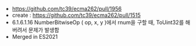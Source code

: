 - https://github.com/tc39/ecma262/pull/1956
- create : https://github.com/tc39/ecma262/pull/1515
- 6.1.6.1.16 NumberBitwiseOp ( op, x, y )에서 rnum을 구할 때,
  ToUint32를 해버려서 문제가 발생함
- Merged in ES2021
